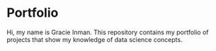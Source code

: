 # Portfolio
Hi, my name is Gracie Inman. This repository contains my portfolio of projects that show my knowledge of data science concepts. 
